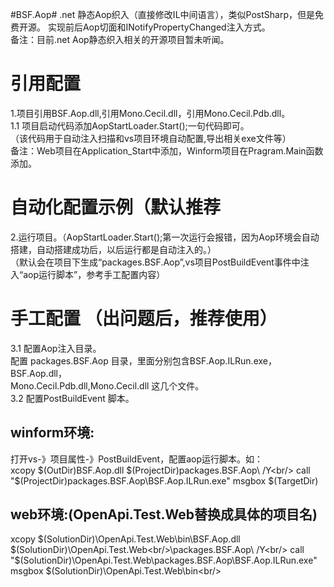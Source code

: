 #BSF.Aop#
.net 静态Aop织入（直接修改IL中间语言），类似PostSharp，但是免费开源。 实现前后Aop切面和INotifyPropertyChanged注入方式。<br/>
备注：目前.net Aop静态织入相关的开源项目暂未听闻。<br/>

# 引用配置 #
1.项目引用BSF.Aop.dll,引用Mono.Cecil.dll，引用Mono.Cecil.Pdb.dll。<br/>
1.1 
项目启动代码添加AopStartLoader.Start();一句代码即可。<br/>
（该代码用于自动注入扫描和vs项目环境自动配置,导出相关exe文件等）<br/>
备注：Web项目在Application_Start中添加，Winform项目在Pragram.Main函数添加。<br/>


# 自动化配置示例（默认推荐 #
2.运行项目。（AopStartLoader.Start();第一次运行会报错，因为Aop环境会自动搭建，自动搭建成功后，以后运行都是自动注入的。）<br/>
（默认会在项目下生成“packages.BSF.Aop”,vs项目PostBuildEvent事件中注入“aop运行脚本”，参考手工配置内容）<br/>

# 手工配置 （出问题后，推荐使用） #
3.1 配置Aop注入目录。<br/>
配置 packages.BSF.Aop 目录，里面分别包含BSF.Aop.ILRun.exe，BSF.Aop.dll，<br/>Mono.Cecil.Pdb.dll,Mono.Cecil.dll 这几个文件。<br/>
3.2 配置PostBuildEvent 脚本。<br/>

## winform环境: ##
打开vs-》项目属性-》PostBuildEvent，配置aop运行脚本。如：<br/>
xcopy $(OutDir)BSF.Aop.dll $(ProjectDir)packages.BSF.Aop\ /Y<br/>
call "$(ProjectDir)packages.BSF.Aop\BSF.Aop.ILRun.exe" msgbox $(TargetDir)<br/>


## web环境:(OpenApi.Test.Web替换成具体的项目名) ##
xcopy $(SolutionDir)\OpenApi.Test.Web\bin\BSF.Aop.dll $(SolutionDir)\OpenApi.Test.Web<br/>\packages.BSF.Aop\ /Y<br/>
call "$(SolutionDir)\OpenApi.Test.Web\packages.BSF.Aop\BSF.Aop.ILRun.exe" msgbox $(SolutionDir)\OpenApi.Test.Web\bin\<br/>

